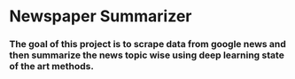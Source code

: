 # Newspaper Summarizer 

### The goal of this project is to scrape data from google news and then summarize the news topic wise using deep learning state of the art methods. 
